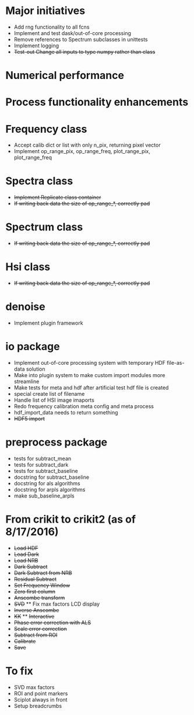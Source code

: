 # Major initiatives
* Add rng functionality to all fcns
* Implement and test dask/out-of-core processing
* Remove references to Spectrum subclasses in unittests
* Implement logging
* ~~Test-out Change all inputs to type numpy rather than class~~

# Numerical performance

# Process functionality enhancements

# Frequency class
* Accept calib dict or list with only n_pix, returning pixel vector
* Implement op_range_pix, op_range_freq, plot_range_pix, plot_range_freq

# Spectra class
* ~~Implement Replicate class container~~
* ~~If writing back data the size of op_range_\*, correctly pad~~

# Spectrum class
* ~~If writing back data the size of op_range_\*, correctly pad~~

# Hsi class
* ~~If writing back data the size of op_range_\*, correctly pad~~

# denoise
* Implement plugin framework

# io package
* Implement out-of-core processing system with temporary HDF file-as-data solution
* Make into plugin system to make custom import modules more streamline
* Make tests for meta and hdf after artificial test hdf file is created
* special create list of filename
* Handle list of HSI image imaports
* Redo frequency calibration meta config and meta process
* hdf_import_data needs to return something
* ~~HDF5 import~~

# preprocess package
* tests for subtract_mean
* tests for subtract_dark
* tests for subtract_baseline
* docstring for subtract_baseline
* docstring for als algorithms
* docstring for arpls algorithms
* make sub_baseline_arpls

# From crikit to crikit2 (as of 8/17/2016)
* ~~Load HDF~~
* ~~Load Dark~~
* ~~Load NRB~~
* ~~Dark Subtract~~
* ~~Dark Subtract from NRB~~
* ~~Residual Subtract~~
* ~~Set Frequency Window~~
* ~~Zero first column~~
* ~~Anscombe transform~~
* ~~SVD~~
** Fix max factors LCD display
* ~~Inverse Anscombe~~
* ~~KK~~
** ~~Interactive~~
* ~~Phase error correction with ALS~~
* ~~Scale error correction~~
* ~~Subtract from ROI~~
* ~~Calibrate~~
* ~~Save~~

# To fix
* SVD max factors
* ROI and point markers
* Sciplot always in front
* Setup breadcrumbs


